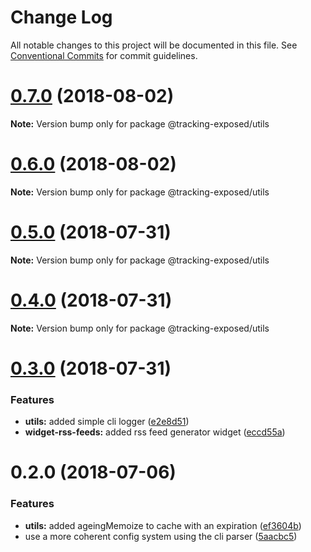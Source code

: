 # Change Log

All notable changes to this project will be documented in this file.
See [Conventional Commits](https://conventionalcommits.org) for commit guidelines.

<a name="0.7.0"></a>
# [0.7.0](https://github.com/tracking-exposed/tracking-exposed/compare/v0.6.0...v0.7.0) (2018-08-02)




**Note:** Version bump only for package @tracking-exposed/utils

<a name="0.6.0"></a>
# [0.6.0](https://github.com/tracking-exposed/tracking-exposed/compare/v0.5.0...v0.6.0) (2018-08-02)




**Note:** Version bump only for package @tracking-exposed/utils

<a name="0.5.0"></a>
# [0.5.0](https://github.com/tracking-exposed/tracking-exposed/compare/v0.4.0...v0.5.0) (2018-07-31)




**Note:** Version bump only for package @tracking-exposed/utils

<a name="0.4.0"></a>
# [0.4.0](https://github.com/tracking-exposed/tracking-exposed/compare/v0.3.0...v0.4.0) (2018-07-31)




**Note:** Version bump only for package @tracking-exposed/utils

<a name="0.3.0"></a>
# [0.3.0](https://github.com/tracking-exposed/tracking-exposed/compare/v0.2.0...v0.3.0) (2018-07-31)


### Features

* **utils:** added simple cli logger ([e2e8d51](https://github.com/tracking-exposed/tracking-exposed/commit/e2e8d51))
* **widget-rss-feeds:** added rss feed generator widget ([eccd55a](https://github.com/tracking-exposed/tracking-exposed/commit/eccd55a))




<a name="0.2.0"></a>
# 0.2.0 (2018-07-06)


### Features

* **utils:** added ageingMemoize to cache with an expiration ([ef3604b](https://github.com/tracking-exposed/tracking-exposed/commit/ef3604b))
* use a more coherent config system using the cli parser ([5aacbc5](https://github.com/tracking-exposed/tracking-exposed/commit/5aacbc5))
